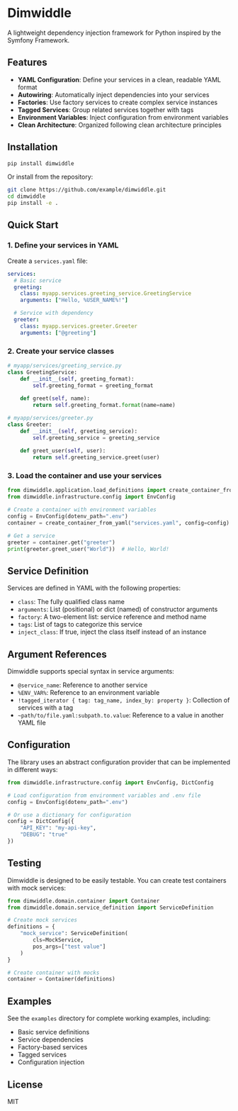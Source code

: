 # Dimwiddle

A lightweight dependency injection framework for Python inspired by the Symfony Framework.

## Features

- **YAML Configuration**: Define your services in a clean, readable YAML format
- **Autowiring**: Automatically inject dependencies into your services
- **Factories**: Use factory services to create complex service instances
- **Tagged Services**: Group related services together with tags
- **Environment Variables**: Inject configuration from environment variables
- **Clean Architecture**: Organized following clean architecture principles

## Installation

```bash
pip install dimwiddle
```

Or install from the repository:

```bash
git clone https://github.com/example/dimwiddle.git
cd dimwiddle
pip install -e .
```

## Quick Start

### 1. Define your services in YAML

Create a `services.yaml` file:

```yaml
services:
  # Basic service
  greeting:
    class: myapp.services.greeting_service.GreetingService
    arguments: ["Hello, %USER_NAME%!"]

  # Service with dependency
  greeter:
    class: myapp.services.greeter.Greeter
    arguments: ["@greeting"]
```

### 2. Create your service classes

```python
# myapp/services/greeting_service.py
class GreetingService:
    def __init__(self, greeting_format):
        self.greeting_format = greeting_format
        
    def greet(self, name):
        return self.greeting_format.format(name=name)

# myapp/services/greeter.py
class Greeter:
    def __init__(self, greeting_service):
        self.greeting_service = greeting_service
        
    def greet_user(self, user):
        return self.greeting_service.greet(user)
```

### 3. Load the container and use your services

```python
from dimwiddle.application.load_definitions import create_container_from_yaml
from dimwiddle.infrastructure.config import EnvConfig

# Create a container with environment variables
config = EnvConfig(dotenv_path=".env")
container = create_container_from_yaml("services.yaml", config=config)

# Get a service
greeter = container.get("greeter")
print(greeter.greet_user("World"))  # Hello, World!
```

## Service Definition

Services are defined in YAML with the following properties:

- `class`: The fully qualified class name
- `arguments`: List (positional) or dict (named) of constructor arguments
- `factory`: A two-element list: service reference and method name
- `tags`: List of tags to categorize this service
- `inject_class`: If true, inject the class itself instead of an instance

## Argument References

Dimwiddle supports special syntax in service arguments:

- `@service_name`: Reference to another service
- `%ENV_VAR%`: Reference to an environment variable
- `!tagged_iterator { tag: tag_name, index_by: property }`: Collection of services with a tag
- `~path/to/file.yaml:subpath.to.value`: Reference to a value in another YAML file

## Configuration

The library uses an abstract configuration provider that can be implemented in different ways:

```python
from dimwiddle.infrastructure.config import EnvConfig, DictConfig

# Load configuration from environment variables and .env file
config = EnvConfig(dotenv_path=".env")

# Or use a dictionary for configuration
config = DictConfig({
    "API_KEY": "my-api-key",
    "DEBUG": "true"
})
```

## Testing

Dimwiddle is designed to be easily testable. You can create test containers with mock services:

```python
from dimwiddle.domain.container import Container
from dimwiddle.domain.service_definition import ServiceDefinition

# Create mock services
definitions = {
    "mock_service": ServiceDefinition(
        cls=MockService,
        pos_args=["test value"]
    )
}

# Create container with mocks
container = Container(definitions)
```

## Examples

See the `examples` directory for complete working examples, including:

- Basic service definitions
- Service dependencies
- Factory-based services
- Tagged services
- Configuration injection

## License

MIT